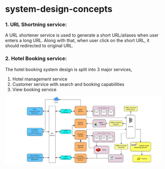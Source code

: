 # system-design-concepts

### 1. URL Shortning service:

A URL shortener service is used to generate a short URL/aliases when user enters a long URL. Along with that, when user click on the short URL, it should redirected to original URL.

### 2. Hotel Booking service:

The hotel booking system design is split into 3 major services,

  1. Hotel management service
  2. Customer service with search and booking capabilities
  3. View booking service

![Hotel booking architecture+](images/HotelBooking.png)
